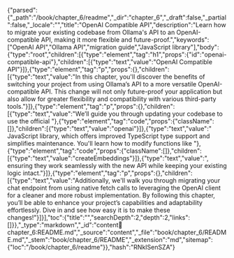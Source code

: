 {"parsed":{"_path":"/book/chapter_6/readme","_dir":"chapter_6","_draft":false,"_partial":false,"_locale":"","title":"OpenAI Compatible API","description":"Learn how to migrate your existing codebase from Ollama's API to an OpenAI-compatible API, making it more flexible and future-proof.","keywords":["OpenAI API","Ollama API","migration guide","JavaScript library"],"body":{"type":"root","children":[{"type":"element","tag":"h1","props":{"id":"openai-compatible-api"},"children":[{"type":"text","value":"OpenAI Compatible API"}]},{"type":"element","tag":"p","props":{},"children":[{"type":"text","value":"In this chapter, you'll discover the benefits of switching your project from using Ollama’s API to a more versatile OpenAI-compatible API. This change will not only future-proof your application but also allow for greater flexibility and compatibility with various third-party tools."}]},{"type":"element","tag":"p","props":{},"children":[{"type":"text","value":"We’ll guide you through updating your codebase to use the official "},{"type":"element","tag":"code","props":{"className":[]},"children":[{"type":"text","value":"openai"}]},{"type":"text","value":" JavaScript library, which offers improved TypeScript type support and simplifies maintenance. You'll learn how to modify functions like "},{"type":"element","tag":"code","props":{"className":[]},"children":[{"type":"text","value":"createEmbeddings"}]},{"type":"text","value":", ensuring they work seamlessly with the new API while keeping your existing logic intact."}]},{"type":"element","tag":"p","props":{},"children":[{"type":"text","value":"Additionally, we'll walk you through migrating your chat endpoint from using native fetch calls to leveraging the OpenAI client for a cleaner and more robust implementation. By following this chapter, you’ll be able to enhance your project’s capabilities and adaptability effortlessly. Dive in and see how easy it is to make these changes!"}]}],"toc":{"title":"","searchDepth":2,"depth":2,"links":[]}},"_type":"markdown","_id":"content:book:chapter_6:README.md","_source":"content","_file":"book/chapter_6/README.md","_stem":"book/chapter_6/README","_extension":"md","sitemap":{"loc":"/book/chapter_6/readme"}},"hash":"RNkISenSZA"}